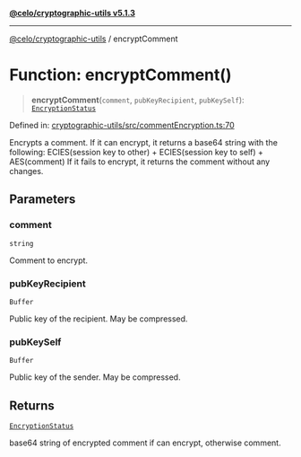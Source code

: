 [**@celo/cryptographic-utils v5.1.3**](../README.md)

***

[@celo/cryptographic-utils](../globals.md) / encryptComment

# Function: encryptComment()

> **encryptComment**(`comment`, `pubKeyRecipient`, `pubKeySelf`): [`EncryptionStatus`](../interfaces/EncryptionStatus.md)

Defined in: [cryptographic-utils/src/commentEncryption.ts:70](https://github.com/celo-org/developer-tooling/blob/master/packages/sdk/cryptographic-utils/src/commentEncryption.ts#L70)

Encrypts a comment. If it can encrypt, it returns a base64 string with the following:
   ECIES(session key to other) + ECIES(session key to self) + AES(comment)
If it fails to encrypt, it returns the comment without any changes.

## Parameters

### comment

`string`

Comment to encrypt.

### pubKeyRecipient

`Buffer`

Public key of the recipient. May be compressed.

### pubKeySelf

`Buffer`

Public key of the sender. May be compressed.

## Returns

[`EncryptionStatus`](../interfaces/EncryptionStatus.md)

base64 string of encrypted comment if can encrypt, otherwise comment.
